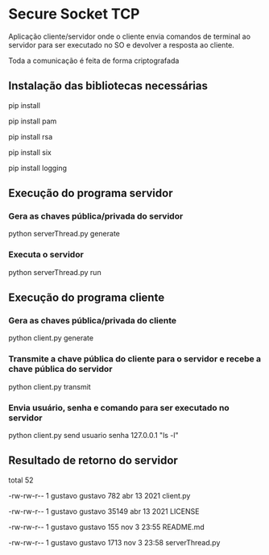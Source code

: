 # Secure Socket TCP
Aplicação cliente/servidor onde o cliente envia comandos de terminal ao servidor para ser executado no SO e devolver a resposta ao cliente.

Toda a comunicação é feita de forma criptografada
## Instalação das bibliotecas necessárias
pip install 

pip install pam 

pip install rsa 

pip install six 

pip install logging

## Execução do programa servidor
### Gera as chaves pública/privada do servidor 
python serverThread.py generate
### Executa o servidor
python serverThread.py run

## Execução do programa cliente
### Gera as chaves pública/privada do cliente
python client.py generate
### Transmite a chave pública do cliente para o servidor e recebe a chave pública do servidor
python client.py transmit
### Envia usuário, senha e comando para ser executado no servidor
python client.py send usuario senha 127.0.0.1 "ls -l"

## Resultado de retorno do servidor
total 52

-rw-rw-r-- 1 gustavo gustavo   782 abr 13  2021 client.py

-rw-rw-r-- 1 gustavo gustavo 35149 abr 13  2021 LICENSE

-rw-rw-r-- 1 gustavo gustavo   155 nov  3 23:55 README.md

-rw-rw-r-- 1 gustavo gustavo  1713 nov  3 23:58 serverThread.py
